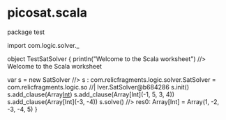 # picosat.scala

package test

import com.logic.solver._

object TestSatSolver {
  println("Welcome to the Scala worksheet")       //> Welcome to the Scala worksheet
  
  var s = new SatSolver                           //> s  : com.relicfragments.logic.solver.SatSolver = com.relicfragments.logic.so
                                                  //| lver.SatSolver@b684286
  s.init()
  s.add_clause(Array[Int](1,-5,4))
  s.add_clause(Array[Int](-1, 5, 3, 4))
  s.add_clause(Array[Int](-3, -4))
  s.solve()                                       //> res0: Array[Int] = Array(1, -2, -3, -4, 5)
}
